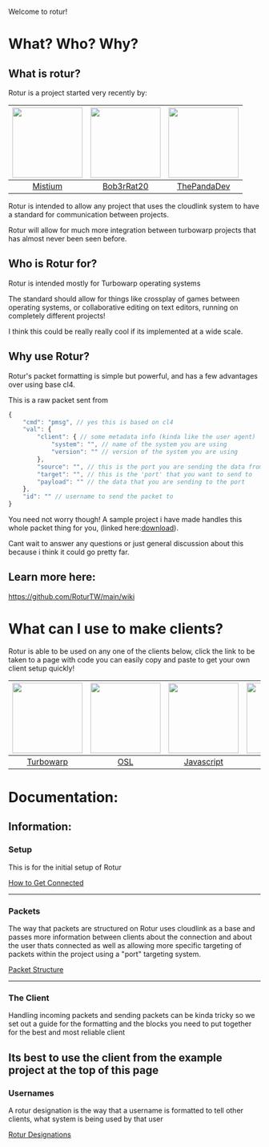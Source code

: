 Welcome to rotur!

# What? Who? Why?

## What is rotur?
Rotur is a project started very recently by:<br>

| <img src="https://avatars.githubusercontent.com/u/92952823?v=4" width="140px"> | <img src="https://avatars.githubusercontent.com/u/107750535?v=4" width="140px"> | <img src="https://avatars.githubusercontent.com/u/73702185?v=4" width="140px"> |
|:----------------------------------------------------------------:|:-------------------------------------------------------------------:|:-------------------------------------------------------------------:|
| [Mistium](https://github.com/Mistium)                            | [Bob3rRat20](https://github.com/ThatBeaverDev)                      | [ThePandaDev](https://github.com/ThePandaDever)                     |

Rotur is intended to allow any project that uses the cloudlink system to have a standard for communication between projects.

Rotur will allow for much more integration between turbowarp projects that has almost never been seen before.

## Who is Rotur for?

Rotur is intended mostly for Turbowarp operating systems

The standard should allow for things like crossplay of games between operating systems, or collaborative editing on text editors, running on completely different projects!

I think this could be really really cool if its implemented at a wide scale.

## Why use Rotur?

Rotur's packet formatting is simple but powerful, and has a few advantages over using base cl4.

This is a raw packet sent from 
```js
{
    "cmd": "pmsg", // yes this is based on cl4
    "val": {
        "client": { // some metadata info (kinda like the user agent)
            "system": "", // name of the system you are using
            "version": "" // version of the system you are using
        },
        "source": "", // this is the port you are sending the data from (to allow for replies)
        "target": "", // this is the 'port' that you want to send to
        "payload": "" // the data that you are sending to the port
    },
    "id": "" // username to send the packet to
}
```

You need not worry though! A sample project i have made handles this whole packet thing for you, (linked here:[download](https://github.com/RoturTW/main/raw/main/Example%20Projects/Rotur_Example_Project.sb3)).

Cant wait to answer any questions or just general discussion about this because i think it could go pretty far.

## Learn more here:
https://github.com/RoturTW/main/wiki

# What can I use to make clients?

Rotur is able to be used on any one of the clients below, click the link to be taken to a page with code you can easily copy and paste to get your own client setup quickly!

| <img src="https://avatars.githubusercontent.com/u/67349469?s=200&v=4" width="140px"> | <img src="https://raw.githubusercontent.com/Mistium/Origin-OS/main/Resources/origin-logo-new.png" width="140px"> | <img src="https://upload.wikimedia.org/wikipedia/commons/thumb/6/6a/JavaScript-logo.png/600px-JavaScript-logo.png" width="140px"> | <img src="https://upload.wikimedia.org/wikipedia/commons/thumb/c/c3/Python-logo-notext.svg/1869px-Python-logo-notext.png" width="140px"> |
|:----------------------------------------------------------------:|:-------------------------------------------------------------------:|:-------------------------------------------------------------------:|:----------------------------------------------------------:|
|[Turbowarp](https://github.com/RoturTW/main/tree/main/Implementations/SCRATCH)|       [OSL](https://github.com/RoturTW/main/tree/main/Implementations/OSL)      |   [Javascript](https://github.com/RoturTW/main/tree/main/Implementations/JS)    | [Python](https://github.com/RoturTW/main/tree/main/Implementations/PY) |

# Documentation:

## Information:

### Setup
This is for the initial setup of Rotur

[How to Get Connected](https://github.com/RoturTW/main/wiki/Connecting-to-Rotur)

---

### Packets
The way that packets are structured on Rotur uses cloudlink as a base and passes more information between clients about the connection and about the user thats connected as well as allowing more specific targeting of packets within the project using a "port" targeting system.

[Packet Structure](https://github.com/RoturTW/main/wiki/Packet-Structure)

---
### The Client
Handling incoming packets and sending packets can be kinda tricky so we set out a guide for the formatting and the blocks you need to put together for the best and most reliable client

Its best to use the client from the example project at the top of this page
---
### Usernames
A rotur designation is the way that a username is formatted to tell other clients, what system is being used by that user

[Rotur Designations](https://github.com/RoturTW/main/wiki/Rotur-Designations)
